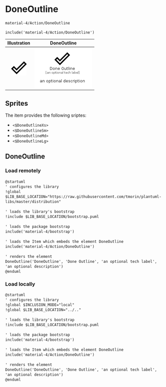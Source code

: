 # DoneOutline


```text
material-4/Action/DoneOutline
```

```text
include('material-4/Action/DoneOutline')
```



| Illustration | DoneOutline |
| :---: | :---: |
| ![illustration for Illustration](../../material-4/Action/DoneOutline.png) | ![illustration for DoneOutline](../../material-4/Action/DoneOutline.Local.png) |



## Sprites
The item provides the following sriptes:

- `<$DoneOutlineXs>`
- `<$DoneOutlineSm>`
- `<$DoneOutlineMd>`
- `<$DoneOutlineLg>`





## DoneOutline

### Load remotely
```plantuml
@startuml
' configures the library
!global $LIB_BASE_LOCATION="https://raw.githubusercontent.com/tmorin/plantuml-libs/master/distribution"

' loads the library's bootstrap
!include $LIB_BASE_LOCATION/bootstrap.puml

' loads the package bootstrap
include('material-4/bootstrap')

' loads the Item which embeds the element DoneOutline
include('material-4/Action/DoneOutline')

' renders the element
DoneOutline('DoneOutline', 'Done Outline', 'an optional tech label', 'an optional description')
@enduml
```

### Load locally
```plantuml
@startuml
' configures the library
!global $INCLUSION_MODE="local"
!global $LIB_BASE_LOCATION="../.."

' loads the library's bootstrap
!include $LIB_BASE_LOCATION/bootstrap.puml

' loads the package bootstrap
include('material-4/bootstrap')

' loads the Item which embeds the element DoneOutline
include('material-4/Action/DoneOutline')

' renders the element
DoneOutline('DoneOutline', 'Done Outline', 'an optional tech label', 'an optional description')
@enduml
```

